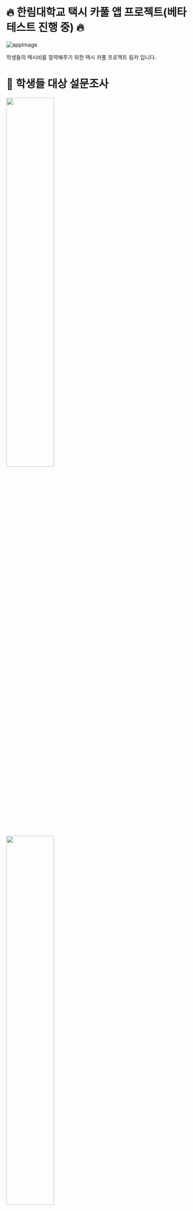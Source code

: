 
# 🔥 한림대학교 택시 카풀 앱 프로젝트(베타 테스트 진행 중) 🔥
![appImage](https://user-images.githubusercontent.com/101651909/222206006-85cef596-67f3-4583-a5b4-1d35cdccd68b.jpg)


학생들의 택시비를 절약해주기 위한 택시 카풀 프로젝트 림카 입니다.

# 📝 학생들 대상 설문조사
<img src="https://user-images.githubusercontent.com/101651909/215445083-988a6676-8e69-4f2f-b496-de60b7ead792.png" width="50%"/>
<img src="https://user-images.githubusercontent.com/101651909/215445192-486059fa-96a0-4692-8485-1624e8db1c0c.png" width="50%"/>
<img src="https://user-images.githubusercontent.com/101651909/215445352-c8927287-8f27-45d1-97e5-663c06d47302.png" width="50%"/>
 
# 📱 주요 기능 및 인터페이스
|학생 인증|지도 api를 활용해 장소검색 제공|채팅방 생성 및 참여 가능|
|:-:|:-:|:-:|
|<img src="https://user-images.githubusercontent.com/101651909/215319350-d00babae-28f4-4d78-b122-fe8973402b6b.jpeg">|<img src="https://user-images.githubusercontent.com/101651909/215319345-8294a388-87a7-47e7-ace8-d3ad20c39d19.jpeg">|<img src="https://user-images.githubusercontent.com/101651909/215319351-e37e077c-ec7d-4309-abab-5477de8bfd64.jpeg">|
|한림 웹메일 인증을 통해<br>회원가입을 합니다.|목적지를 검색하고, <br>해당 목적지의 정확한 위치를 확인할 수 있습니다.|채팅방을 생성하거나<br> 참여할 수 있습니다.|

|채팅 기능|즐겨찾기 편집|즐겨찾기 위치 검색|
|:-:|:-:|:-:|
|<img src="https://user-images.githubusercontent.com/101651909/221208330-a7bb6a92-e37f-44f3-89ab-4f41ea874e68.jpg">|<img src="https://user-images.githubusercontent.com/101651909/221205330-f36910eb-9e9e-4720-9dcf-0a3ed1ba4817.jpg">|<img src="https://user-images.githubusercontent.com/101651909/221205342-35285d79-9831-47d1-9504-f6910793e96f.jpg">|
|목적지가 같은 학생들끼리 채팅할 수 있습니다.|자주 가는 곳을 즐겨찾기로 등록 해놓고,<br>터치 한번으로 편리하게 사용할 수 있습니다|즐겨찾기를 등록할 때<br>등록하고자 하는 장소를 지도로 확인 가능합니다|

<br>

## 🏗 아키텍쳐
<img src="https://velog.velcdn.com/images%2Fdddooo9%2Fpost%2F02803dfe-c2e7-4cea-9cf7-74d757e60f2d%2Fimage.png"/>

MVVM Pattern 적용

<br>

## 🗂 폴더 구조
- common : 전역에서 사용되는 클래스 또는 BindingAdapter <br>
- data : local DB, Model, Repository 등 비즈니스 로직 포함 <br>
- di : 의존성 주입을 위한 Module <br>
- ui : UI 로직 포함 <br>

<br>

## ⚙️ 사용 기술 및 라이브러리
- Android Studio(Kotlin)
- MVVM Pattern
- Jetpack Compose
- Dagger Hilt
- Room
- Paging 3.0
- Coroutine
- Retrofit2
- Navigation
- KAKAO MAP API
- Lottie
- Firebase FireStore
- Firebase Authentication 
- Firebase Cloud Messaging
 
<br>

## 🏃🏻 프로젝트의 험난한 여정 기록
[확인하기](https://opposite-mandevilla-887.notion.site/Android-761fa109e0d74f47a997afc6a85f6bf2)

## Google Play Store 에서 다운로드(베타 테스트) 👍
[플레이 스토어에서 다운 받기](https://play.google.com/store/apps/details?id=com.dldmswo1209.hallymtaxi)
